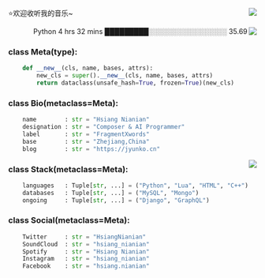 <p>
  <img align="right" src="https://profile-counter.glitch.me/cypress0522/count.svg" />
  ⭐️欢迎收听我的音乐~
</p>
<img align="right" src="https://github-readme-stats.vercel.app/api?username=cypress0522&show_icons=true&title_color=fff&icon_color=79ff97&text_color=9f9f9f&bg_color=151515">
<p align="right">
Python      4 hrs 32 mins       █████████░░░░░░░░░░░░░░░░   35.69 
</p>

### class Meta(type):
```py
    def __new__(cls, name, bases, attrs):
        new_cls = super().__new__(cls, name, bases, attrs)
        return dataclass(unsafe_hash=True, frozen=True)(new_cls)
```

### class Bio(metaclass=Meta):
```py
    name        : str = "Hsiang Nianian"
    designation : str = "Composer & AI Programmer"
    label       : str = "FragmentXwords"
    base        : str = "Zhejiang,China"
    blog        : str = "https://jyunko.cn"
```
<img align="right" src="https://github-readme-stats.vercel.app/api/top-langs/?username=cypress0522&hide=css,hack&title_color=ffffff&text_color=c9cacc&icon_color=2bbc8a&bg_color=1d1f21" />
  
### class Stack(metaclass=Meta):
```py
    languages   : Tuple[str, ...] = ("Python", "Lua", "HTML", "C++")
    databases   : Tuple[str, ...] = ("MySQL", "Mongo")
    ongoing     : Tuple[str, ...] = ("Django", "GraphQL")
```

### class Social(metaclass=Meta):
```py
    Twitter     : str = "HsiangNianian"
    SoundCloud  : str = "hsiang_nianian"
    Spotify     : str = "Hsiang Nianian"
    Instagram   : str = "hsiang_nianian"
    Facebook    : str = "hsiang.nianian"
```
